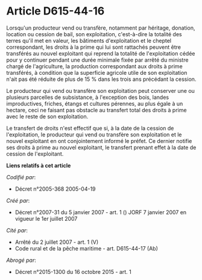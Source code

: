 # Article D615-44-16

Lorsqu'un producteur vend ou transfère, notamment par héritage, donation, location ou cession de bail, son exploitation,
c'est-à-dire la totalité des terres qu'il met en valeur, les bâtiments d'exploitation et le cheptel correspondant, les droits
à la prime qui lui sont rattachés peuvent être transférés au nouvel exploitant qui reprend la totalité de l'exploitation
cédée pour y continuer pendant une durée minimale fixée par arrêté du ministre chargé de l'agriculture, la production
correspondant aux droits à prime transférés, à condition que la superficie agricole utile de son exploitation n'ait pas été
réduite de plus de 15 % dans les trois ans précédant la cession.

Le producteur qui vend ou transfère son exploitation peut conserver une ou plusieurs parcelles de subsistance, à l'exception
des bois, landes improductives, friches, étangs et cultures pérennes, au plus égale à un hectare, ceci ne faisant pas
obstacle au transfert total des droits à prime avec le reste de son exploitation.

Le transfert de droits n'est effectif que si, à la date de la cession de l'exploitation, le producteur qui vend ou transfère
son exploitation et le nouvel exploitant en ont conjointement informé le préfet. Ce dernier notifie ses droits à prime au
nouvel exploitant, le transfert prenant effet à la date de cession de l'exploitant.

**Liens relatifs à cet article**

_Codifié par_:

  - Décret n°2005-368 2005-04-19

_Créé par_:

  - Décret n°2007-31 du 5 janvier 2007 - art. 1 () JORF 7 janvier 2007 en vigueur le 1er juillet 2007

_Cité par_:

  - Arrêté du 2 juillet 2007 - art. 1 (V)
  - Code rural et de la pêche maritime - art. D615-44-17 (Ab)

_Abrogé par_:

  - Décret n°2015-1300 du 16 octobre 2015 - art. 1
